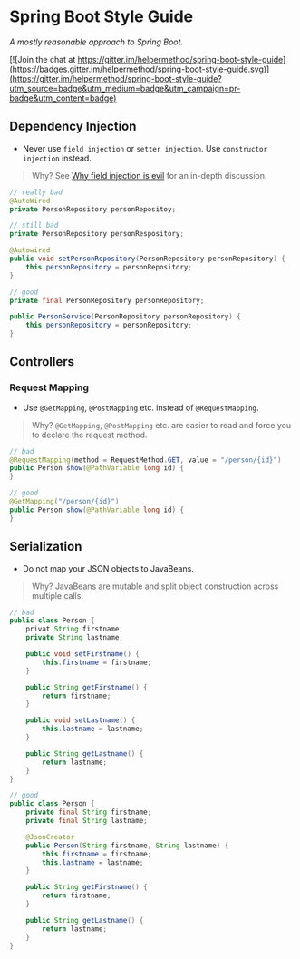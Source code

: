 # Spring Boot Style Guide

*A mostly reasonable approach to Spring Boot.*

[![Join the chat at https://gitter.im/helpermethod/spring-boot-style-guide](https://badges.gitter.im/helpermethod/spring-boot-style-guide.svg)](https://gitter.im/helpermethod/spring-boot-style-guide?utm_source=badge&utm_medium=badge&utm_campaign=pr-badge&utm_content=badge)

## Dependency Injection

* Never use `field injection` or `setter injection`. Use `constructor injection` instead.

> Why? See [Why field injection is evil](
http://olivergierke.de/2013/11/why-field-injection-is-evil/) for an in-depth discussion.

```java
// really bad
@AutoWired
private PersonRepository personRepositoy;

// still bad
private PersonRepository personRespository;

@Autowired
public void setPersonRepository(PersonRepository personRepository) {
    this.personRepository = personRepository;
}

// good
private final PersonRepository personRepository;

public PersonService(PersonRepository personRepository) {
    this.personRepository = personRepository;
}
```

## Controllers

### Request Mapping

* Use `@GetMapping`, `@PostMapping` etc. instead of `@RequestMapping`.

> Why? `@GetMapping`, `@PostMapping` etc. are easier to read and force you to declare the request method.
 
```java
// bad
@RequestMapping(method = RequestMethod.GET, value = "/person/{id}")
public Person show(@PathVariable long id) {
}

// good
@GetMapping("/person/{id}")
public Person show(@PathVariable long id) {
}
```

## Serialization

* Do not map your JSON objects to JavaBeans.

> Why? JavaBeans are mutable and split object construction across multiple calls.

```java
// bad
public class Person {
    privat String firstname;
    private String lastname;

    public void setFirstname() {
        this.firstname = firstname;
    }

    public String getFirstname() {
        return firstname;
    }

    public void setLastname() {
        this.lastname = lastname;
    }

    public String getLastname() {
        return lastname;
    }
}

// good
public class Person {
    private final String firstname;
    private final String lastname;

    @JsonCreator
    public Person(String firstname, String lastname) {
        this.firstname = firstname;
        this.lastname = lastname;
    }

    public String getFirstname() {
        return firstname;
    }

    public String getLastname() {
        return lastname;
    }
}
```
